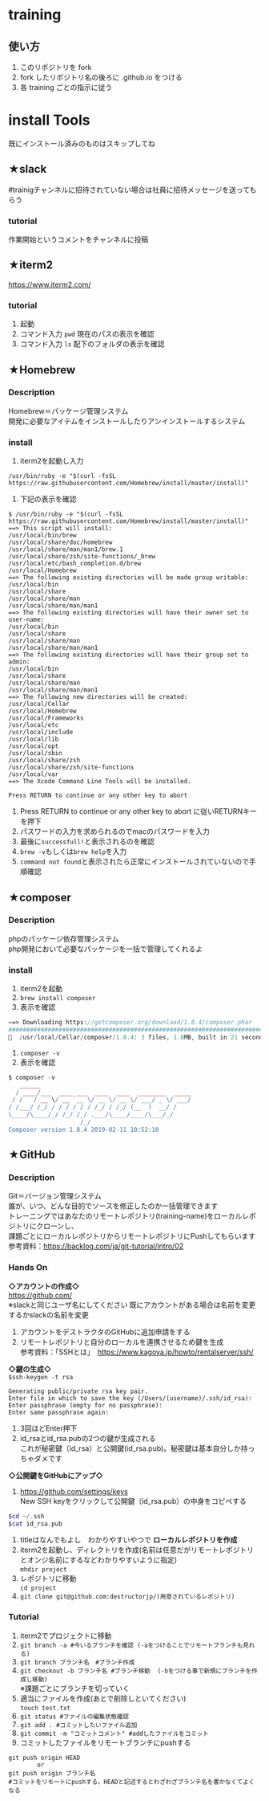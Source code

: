 # training

## 使い方

1. このリポジトリを fork
1. fork したリポジトリ名の後ろに .github.io をつける
1. 各 training ごとの指示に従う

# install Tools 
既にインストール済みのものはスキップしてね

## ★slack

#trainigチャンネルに招待されていない場合は社員に招待メッセージを送ってもらう

### tutorial
作業開始というコメントをチャンネルに投稿

## ★iterm2
https://www.iterm2.com/

### tutorial
1. 起動
1. コマンド入力  `pwd` 現在のパスの表示を確認
1. コマンド入力  `ls` 配下のフォルダの表示を確認

## ★Homebrew

### Description
Homebrew＝パッケージ管理システム  
開発に必要なアイテムをインストールしたりアンインストールするシステム

### install
1. iterm2を起動し入力
  
  `/usr/bin/ruby -e "$(curl -fsSL https://raw.githubusercontent.com/Homebrew/install/master/install)"`
1. 下記の表示を確認
  ```
$ /usr/bin/ruby -e "$(curl -fsSL https://raw.githubusercontent.com/Homebrew/install/master/install)"
  ==> This script will install:
  /usr/local/bin/brew
  /usr/local/share/doc/homebrew
  /usr/local/share/man/man1/brew.1
  /usr/local/share/zsh/site-functions/_brew
  /usr/local/etc/bash_completion.d/brew
  /usr/local/Homebrew
  ==> The following existing directories will be made group writable:
  /usr/local/bin
  /usr/local/share
  /usr/local/share/man
  /usr/local/share/man/man1
  ==> The following existing directories will have their owner set to user-name:
  /usr/local/bin
  /usr/local/share
  /usr/local/share/man
  /usr/local/share/man/man1
  ==> The following existing directories will have their group set to admin:
  /usr/local/bin
  /usr/local/share
  /usr/local/share/man
  /usr/local/share/man/man1
  ==> The following new directories will be created:
  /usr/local/Cellar
  /usr/local/Homebrew
  /usr/local/Frameworks
  /usr/local/etc
  /usr/local/include
  /usr/local/lib
  /usr/local/opt
  /usr/local/sbin
  /usr/local/share/zsh
  /usr/local/share/zsh/site-functions
  /usr/local/var
  ==> The Xcode Command Line Tools will be installed.

  Press RETURN to continue or any other key to abort
```
1. Press RETURN to continue or any other key to abort に従いRETURNキーを押下
1. パスワードの入力を求められるのでmacのパスワードを入力
1. 最後に`successfull!`と表示されるのを確認
1. `brew -v`もしくは`brew help`を入力
1. `command not found`と表示されたら正常にインストールされていないので手順確認

## ★composer

### Description
phpのパッケージ依存管理システム  
php開発において必要なパッケージを一括で管理してくれるよ

### install
1. iterm2を起動
1. `brew install composer`
1. 表示を確認
```php
==> Downloading https://getcomposer.org/download/1.8.4/composer.phar
######################################################################## 100.0%
🍺  /usr/local/Cellar/composer/1.8.4: 3 files, 1.8MB, built in 21 seconds
```
1. `composer -v`
1. 表示を確認
```php
$ composer -v
   ______
  / ____/___  ____ ___  ____  ____  ________  _____
 / /   / __ \/ __ `__ \/ __ \/ __ \/ ___/ _ \/ ___/
/ /___/ /_/ / / / / / / /_/ / /_/ (__  )  __/ /
\____/\____/_/ /_/ /_/ .___/\____/____/\___/_/
                    /_/
Composer version 1.8.4 2019-02-11 10:52:10
```

## ★GitHub
### Description
Git＝バージョン管理システム  
誰が、いつ、どんな目的でソースを修正したのか一括管理できます  
トレーニングではあなたのリモートレポジトリ(training-name)をローカルレポジトリにクローンし、  
課題ごとにローカルレポジトリからリモートレポジトリにPushしてもらいます  
参考資料：https://backlog.com/ja/git-tutorial/intro/02

### Hands On
**◇アカウントの作成◇**  
https://github.com/  
※slackと同じユーザ名にしてください  既にアカウントがある場合は名前を変更するかslackの名前を変更
1. アカウントをデストラクタのGitHubに追加申請をする
1. リモートレポジトリと自分のローカルを連携させるため鍵を生成  
参考資料：「SSHとは」　https://www.kagoya.jp/howto/rentalserver/ssh/


**◇鍵の生成◇**  
`$ssh-keygen -t rsa`  
```
Generating public/private rsa key pair.
Enter file in which to save the key (/Users/(username)/.ssh/id_rsa):
Enter passphrase (empty for no passphrase):
Enter same passphrase again:
```
1. 3回ほどEnter押下
1. id_rsaとid_rsa.pubの2つの鍵が生成される  
これが秘密鍵（id_rsa）と公開鍵(id_rsa.pub)。秘密鍵は基本自分しか持っちゃダメです

**◇公開鍵をGitHubにアップ◇**
1. https://github.com/settings/keys  
New SSH keyをクリックして公開鍵（id_rsa.pub）の中身をコピペする  
```php
$cd ~/.ssh
$cat id_rsa.pub
```
1. titleはなんでもよし　わかりやすいやつで
**ローカルレポジトリを作成**  
1. iterm2を起動し、ディレクトリを作成(名前は任意だがリモートレポジトリとオンジ名前にするなどわかりやすいように指定)  
`mhdir project`
1. レポジトリに移動  
`cd project`
1. `git clone git@github.com:destructorjp/(用意されているレポジトリ)`

### Tutorial
1. iterm2でプロジェクトに移動
1. `git branch -a #今いるブランチを確認 (-aをつけることでリモートブランチも見れる)`
1. `git branch ブランチ名　#ブランチ作成`
1. `git checkout -b ブランチ名 #ブランチ移動  (-bをつける事で新規にブランチを作成し移動)`  
※課題ごとにブランチを切っていく
1. 適当にファイルを作成(あとで削除しといてください)  
`touch test.txt`
1. `git status #ファイルの編集状態確認`
1. `git add . #コミットしたいファイル追加`
1. `git commit -m "コミットコメント" #addしたファイルをコミット`
1. コミットしたファイルをリモートブランチにpushする  
```
git push origin HEAD 
        or
git push origin ブランチ名 
#コミットをリモートにpushする。HEADと記述するとわざわざブランチ名を書かなくてよくなる
```

